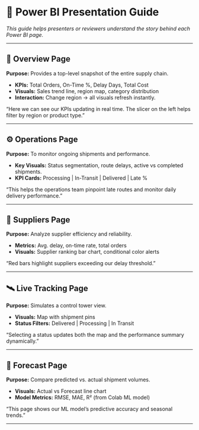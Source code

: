 # 🎥 Power BI Presentation Guide

*This guide helps presenters or reviewers understand the story behind each Power BI page.*

---

## 🧭 Overview Page
**Purpose:** Provides a top-level snapshot of the entire supply chain.
- **KPIs:** Total Orders, On-Time %, Delay Days, Total Cost
- **Visuals:** Sales trend line, region map, category distribution
- **Interaction:** Change region → all visuals refresh instantly.


“Here we can see our KPIs updating in real time. The slicer on the left helps filter by region or product type.”

---

## ⚙️ Operations Page
**Purpose:** To monitor ongoing shipments and performance.
- **Key Visuals:** Status segmentation, route delays, active vs completed shipments.
- **KPI Cards:** Processing | In-Transit | Delivered | Late %


“This helps the operations team pinpoint late routes and monitor daily delivery performance.”

---

## 🏢 Suppliers Page
**Purpose:** Analyze supplier efficiency and reliability.
- **Metrics:** Avg. delay, on-time rate, total orders
- **Visuals:** Supplier ranking bar chart, conditional color alerts


“Red bars highlight suppliers exceeding our delay threshold.”

---

## 🛰️ Live Tracking Page
**Purpose:** Simulates a control tower view.
- **Visuals:** Map with shipment pins
- **Status Filters:** Delivered | Processing | In Transit

“Selecting a status updates both the map and the performance summary dynamically.”

---

## 🔮 Forecast Page
**Purpose:** Compare predicted vs. actual shipment volumes.
- **Visuals:** Actual vs Forecast line chart
- **Model Metrics:** RMSE, MAE, R² (from Colab ML model)
  
“This page shows our ML model’s predictive accuracy and seasonal trends.”

---



